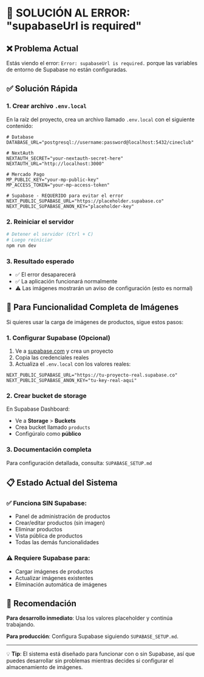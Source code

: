 # 🚨 SOLUCIÓN AL ERROR: "supabaseUrl is required"

## ❌ Problema Actual

Estás viendo el error: `Error: supabaseUrl is required.` porque las variables de entorno de Supabase no están configuradas.

## ✅ Solución Rápida

### 1. Crear archivo `.env.local`

En la raíz del proyecto, crea un archivo llamado `.env.local` con el siguiente contenido:

```env
# Database
DATABASE_URL="postgresql://username:password@localhost:5432/cineclub"

# NextAuth
NEXTAUTH_SECRET="your-nextauth-secret-here"
NEXTAUTH_URL="http://localhost:3000"

# Mercado Pago
MP_PUBLIC_KEY="your-mp-public-key"
MP_ACCESS_TOKEN="your-mp-access-token"

# Supabase - REQUERIDO para evitar el error
NEXT_PUBLIC_SUPABASE_URL="https://placeholder.supabase.co"
NEXT_PUBLIC_SUPABASE_ANON_KEY="placeholder-key"
```

### 2. Reiniciar el servidor

```bash
# Detener el servidor (Ctrl + C)
# Luego reiniciar
npm run dev
```

### 3. Resultado esperado

- ✅ El error desaparecerá
- ✅ La aplicación funcionará normalmente  
- ⚠️ Las imágenes mostrarán un aviso de configuración (esto es normal)

## 🔧 Para Funcionalidad Completa de Imágenes

Si quieres usar la carga de imágenes de productos, sigue estos pasos:

### 1. Configurar Supabase (Opcional)

1. Ve a [supabase.com](https://supabase.com) y crea un proyecto
2. Copia las credenciales reales
3. Actualiza el `.env.local` con los valores reales:

```env
NEXT_PUBLIC_SUPABASE_URL="https://tu-proyecto-real.supabase.co"
NEXT_PUBLIC_SUPABASE_ANON_KEY="tu-key-real-aqui"
```

### 2. Crear bucket de storage

En Supabase Dashboard:
- Ve a **Storage** > **Buckets**
- Crea bucket llamado `products`
- Configúralo como **público**

### 3. Documentación completa

Para configuración detallada, consulta: `SUPABASE_SETUP.md`

## 📋 Estado Actual del Sistema

### ✅ Funciona SIN Supabase:
- Panel de administración de productos
- Crear/editar productos (sin imagen)
- Eliminar productos
- Vista pública de productos
- Todas las demás funcionalidades

### ⚠️ Requiere Supabase para:
- Cargar imágenes de productos
- Actualizar imágenes existentes
- Eliminación automática de imágenes

## 🎯 Recomendación

**Para desarrollo inmediato**: Usa los valores placeholder y continúa trabajando.

**Para producción**: Configura Supabase siguiendo `SUPABASE_SETUP.md`.

---

💡 **Tip**: El sistema está diseñado para funcionar con o sin Supabase, así que puedes desarrollar sin problemas mientras decides si configurar el almacenamiento de imágenes. 